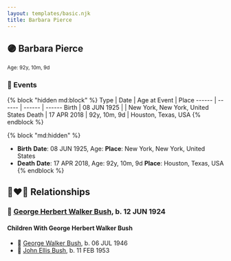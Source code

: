 ```yaml
---
layout: templates/basic.njk
title: Barbara Pierce
---
```

## 🟣 Barbara Pierce
<small>Age: 92y, 10m, 9d</small>


### 📆 Events

{% block "hidden md:block" %}
Type | Date | Age at Event | Place
------ | ------ | ------ | ------
Birth | 08 JUN 1925 |  | New York, New York, United States
Death | 17 APR 2018 | 92y, 10m, 9d | Houston, Texas, USA
{% endblock %}

{% block "md:hidden" %}
- **Birth**
**Date**: 08 JUN 1925, Age:
**Place**: New York, New York, United States
- **Death**
**Date**: 17 APR 2018, Age: 92y, 10m, 9d
**Place**: Houston, Texas, USA
{% endblock %}

## 👩‍❤️‍👨 Relationships

### 🔵 [George Herbert Walker Bush](/people/8/89339690), b. 12 JUN 1924

#### Children With George Herbert Walker Bush
* 🔵 [George Walker Bush](/people/2/29497980), b. 06 JUL 1946
* 🔵 [John Ellis Bush](/people/8/82675226), b. 11 FEB 1953